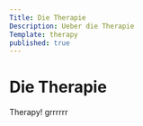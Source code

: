 ```yaml
---
Title: Die Therapie
Description: Ueber die Therapie
Template: therapy
published: true
---
```


# Die Therapie

Therapy! grrrrrr
